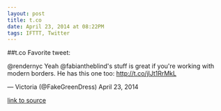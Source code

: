 ```yaml
---
layout: post
title: t.co
date: April 23, 2014 at 08:22PM
tags: IFTTT, Twitter
---
```

##t.co
Favorite tweet:

@rendernyc Yeah @fabiantheblind's stuff is great if you're working with modern borders. He has this one too: http://t.co/jlJt1RrMkL

— Victoria (@FakeGreenDress) April 23, 2014

[link to source](http://t.co/jlJt1RrMkL) 
